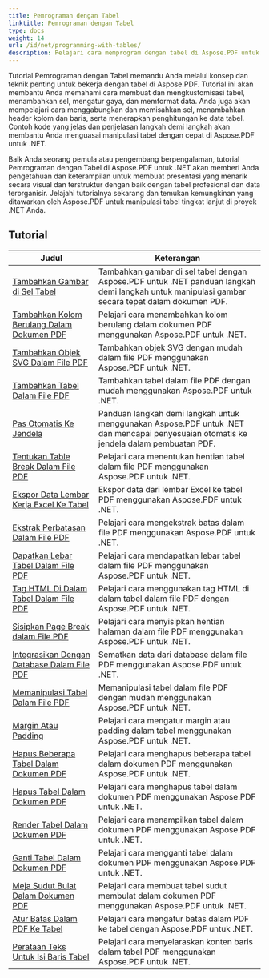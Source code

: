```yaml
---
title: Pemrograman dengan Tabel
linktitle: Pemrograman dengan Tabel
type: docs
weight: 14
url: /id/net/programming-with-tables/
description: Pelajari cara memprogram dengan tabel di Aspose.PDF untuk .NET dengan tutorial langkah demi langkah.
---
```

Tutorial Pemrograman dengan Tabel memandu Anda melalui konsep dan teknik penting untuk bekerja dengan tabel di Aspose.PDF. Tutorial ini akan membantu Anda memahami cara membuat dan mengkustomisasi tabel, menambahkan sel, mengatur gaya, dan memformat data. Anda juga akan mempelajari cara menggabungkan dan memisahkan sel, menambahkan header kolom dan baris, serta menerapkan penghitungan ke data tabel. Contoh kode yang jelas dan penjelasan langkah demi langkah akan membantu Anda menguasai manipulasi tabel dengan cepat di Aspose.PDF untuk .NET.

Baik Anda seorang pemula atau pengembang berpengalaman, tutorial Pemrograman dengan Tabel di Aspose.PDF untuk .NET akan memberi Anda pengetahuan dan keterampilan untuk membuat presentasi yang menarik secara visual dan terstruktur dengan baik dengan tabel profesional dan data terorganisir. Jelajahi tutorialnya sekarang dan temukan kemungkinan yang ditawarkan oleh Aspose.PDF untuk manipulasi tabel tingkat lanjut di proyek .NET Anda.

## Tutorial
| Judul | Keterangan |
| --- | --- | 
| [Tambahkan Gambar di Sel Tabel](./add-image-in-a-table-cell/) | Tambahkan gambar di sel tabel dengan Aspose.PDF untuk .NET panduan langkah demi langkah untuk manipulasi gambar secara tepat dalam dokumen PDF. |  
| [Tambahkan Kolom Berulang Dalam Dokumen PDF](./add-repeating-column/) | Pelajari cara menambahkan kolom berulang dalam dokumen PDF menggunakan Aspose.PDF untuk .NET. |  
| [Tambahkan Objek SVG Dalam File PDF](./add-svg-object/) | Tambahkan objek SVG dengan mudah dalam file PDF menggunakan Aspose.PDF untuk .NET. |  
| [Tambahkan Tabel Dalam File PDF](./add-table/) | Tambahkan tabel dalam file PDF dengan mudah menggunakan Aspose.PDF untuk .NET. |  
| [Pas Otomatis Ke Jendela](./auto-fit-to-window/) | Panduan langkah demi langkah untuk menggunakan Aspose.PDF untuk .NET dan mencapai penyesuaian otomatis ke jendela dalam pembuatan PDF. |  
| [Tentukan Table Break Dalam File PDF](./determine-table-break/) | Pelajari cara menentukan hentian tabel dalam file PDF menggunakan Aspose.PDF untuk .NET. |  
| [Ekspor Data Lembar Kerja Excel Ke Tabel](./export-excel-worksheet-data-to-table/) | Ekspor data dari lembar Excel ke tabel PDF menggunakan Aspose.PDF untuk .NET. |  
| [Ekstrak Perbatasan Dalam File PDF](./extract-border/) | Pelajari cara mengekstrak batas dalam file PDF menggunakan Aspose.PDF untuk .NET. |  
| [Dapatkan Lebar Tabel Dalam File PDF](./get-table-width/) | Pelajari cara mendapatkan lebar tabel dalam file PDF menggunakan Aspose.PDF untuk .NET. |  
| [Tag HTML Di Dalam Tabel Dalam File PDF](./html-tags-inside-table/) | Pelajari cara menggunakan tag HTML di dalam tabel dalam file PDF dengan Aspose.PDF untuk .NET. |  
| [Sisipkan Page Break dalam File PDF](./insert-page-break/) | Pelajari cara menyisipkan hentian halaman dalam file PDF menggunakan Aspose.PDF untuk .NET. |  
| [Integrasikan Dengan Database Dalam File PDF](./integrate-with-database/) | Sematkan data dari database dalam file PDF menggunakan Aspose.PDF untuk .NET. |  
| [Memanipulasi Tabel Dalam File PDF](./manipulate-table/) | Memanipulasi tabel dalam file PDF dengan mudah menggunakan Aspose.PDF untuk .NET. |  
| [Margin Atau Padding](./margins-or-padding/) | Pelajari cara mengatur margin atau padding dalam tabel menggunakan Aspose.PDF untuk .NET. |  
| [Hapus Beberapa Tabel Dalam Dokumen PDF](./remove-multiple-tables/) | Pelajari cara menghapus beberapa tabel dalam dokumen PDF menggunakan Aspose.PDF untuk .NET. |  
| [Hapus Tabel Dalam Dokumen PDF](./remove-table/) | Pelajari cara menghapus tabel dalam dokumen PDF menggunakan Aspose.PDF untuk .NET. |  
| [Render Tabel Dalam Dokumen PDF](./render-table/) | Pelajari cara menampilkan tabel dalam dokumen PDF menggunakan Aspose.PDF untuk .NET. |  
| [Ganti Tabel Dalam Dokumen PDF](./replace-table/) | Pelajari cara mengganti tabel dalam dokumen PDF menggunakan Aspose.PDF untuk .NET. |  
| [Meja Sudut Bulat Dalam Dokumen PDF](./rounded-corner-table/) | Pelajari cara membuat tabel sudut membulat dalam dokumen PDF menggunakan Aspose.PDF untuk .NET. |  
| [Atur Batas Dalam PDF Ke Tabel](./set-border/) | Pelajari cara mengatur batas dalam PDF ke tabel dengan Aspose.PDF untuk .NET. |  
| [Perataan Teks Untuk Isi Baris Tabel](./text-alignment-for-table-row-content/) | Pelajari cara menyelaraskan konten baris dalam tabel PDF menggunakan Aspose.PDF untuk .NET. |  